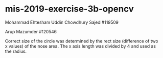 # mis-2019-exercise-3b-opencv

Mohammad Ehtesham Uddin Chowdhury Sajed #119509

Arup Mazumder #120546

Correct size of the circle was determined by the rect size (difference of two x values) of the nose area. The x axis length was divided by 4 and used as the radius.
